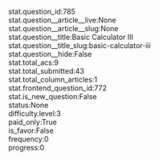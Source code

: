 stat.question_id:785  
stat.question__article__live:None  
stat.question__article__slug:None  
stat.question__title:Basic Calculator III  
stat.question__title_slug:basic-calculator-iii  
stat.question__hide:False  
stat.total_acs:9  
stat.total_submitted:43  
stat.total_column_articles:1  
stat.frontend_question_id:772  
stat.is_new_question:False  
status:None  
difficulty.level:3  
paid_only:True  
is_favor:False  
frequency:0  
progress:0  
